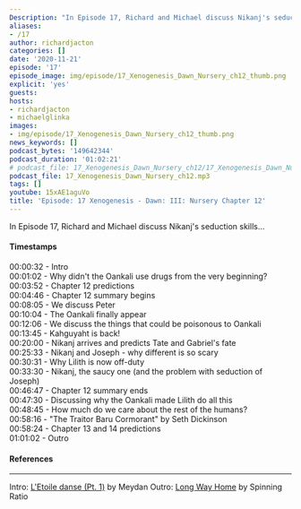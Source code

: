 ```yaml
---
Description: "In Episode 17, Richard and Michael discuss Nikanj's seduction skills..."
aliases:
- /17
author: richardjacton
categories: []
date: '2020-11-21'
episode: '17'
episode_image: img/episode/17_Xenogenesis_Dawn_Nursery_ch12_thumb.png
explicit: 'yes'
guests:
hosts:
- richardjacton
- michaelglinka
images:
- img/episode/17_Xenogenesis_Dawn_Nursery_ch12_thumb.png
news_keywords: []
podcast_bytes: '149642344'
podcast_duration: '01:02:21'
# podcast_file: 17_Xenogenesis_Dawn_Nursery_ch12/17_Xenogenesis_Dawn_Nursery_ch12.mp3
podcast_file: 17_Xenogenesis_Dawn_Nursery_ch12.mp3
tags: []
youtube: 15xAE1aguVo 
title: 'Episode: 17 Xenogenesis - Dawn: III: Nursery Chapter 12'
---
```


In Episode 17, Richard and Michael discuss Nikanj's seduction skills...

#### Timestamps

00:00:32 - Intro\
00:01:02 - Why didn't the Oankali use drugs from the very beginning?\
00:03:52 - Chapter 12 predictions\
00:04:46 - Chapter 12 summary begins\
00:08:05 - We discuss Peter\
00:10:04 - The Oankali finally appear\
00:12:06 - We discuss the things that could be poisonous to Oankali\
00:13:45 - Kahguyaht is back!\
00:20:00 - Nikanj arrives and predicts Tate and Gabriel's fate\
00:25:33 - Nikanj and Joseph - why different is so scary\
00:30:31 - Why Lilith is now off-duty\
00:33:30 - Nikanj, the saucy one (and the problem with seduction of Joseph)\
00:46:47 - Chapter 12 summary ends\
00:47:30 - Discussing why the Oankali made Lilith do all this\
00:48:45 - How much do we care about the rest of the humans?\
00:58:16 - "The Traitor Baru Cormorant" by Seth Dickinson\
00:58:24 - Chapter 13 and 14 predictions\
01:01:02 - Outro

#### References



---
Intro: [L'Etoile danse (Pt. 1)](https://freemusicarchive.org/music/Meydan/Havor/6-_LEtoile_danse_Pt_1_1738) by Meydan
Outro: [Long Way Home](https://freemusicarchive.org/music/Spinning_Ratio/Long_Way_Home/Long_Way_Home) by Spinning Ratio
